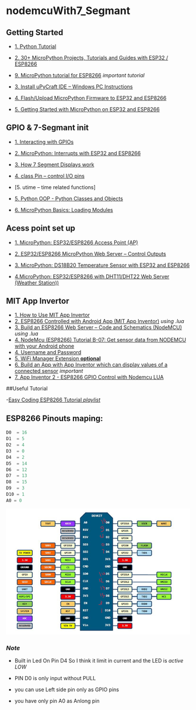 # nodemcuWith7_Segmant

## Getting Started

- [1. Python Tutorial](https://www.w3schools.com/python/default.asp)

- [2. 30+ MicroPython Projects, Tutorials and Guides with ESP32 / ESP8266](https://randomnerdtutorials.com/projects-esp32-esp8266-micropython/)

- [9. MicroPython tutorial for ESP8266](https://docs.micropython.org/en/latest/esp8266/tutorial/index.html) *important tutorial*

- [3. Install uPyCraft IDE – Windows PC Instructions](https://randomnerdtutorials.com/install-upycraft-ide-windows-pc-instructions/)

- [4. Flash/Upload MicroPython Firmware to ESP32 and ESP8266](https://randomnerdtutorials.com/flash-upload-micropython-firmware-esp32-esp8266/)

- [5. Getting Started with MicroPython on ESP32 and ESP8266](https://randomnerdtutorials.com/getting-started-micropython-esp32-esp8266/)



## GPIO & 7-Segmant init

- [1. Interacting with GPIOs](https://randomnerdtutorials.com/micropython-gpios-esp32-esp8266/)

- [2. MicroPython: Interrupts with ESP32 and ESP8266](https://randomnerdtutorials.com/micropython-interrupts-esp32-esp8266/)

- [3. How 7 Segment Displays work](https://randomnerdtutorials.com/circuits-7-segment-displays/)

- [4. class Pin – control I/O pins](http://docs.micropython.org/en/latest/library/machine.Pin.html)

- [5. utime – time related functions]

- [5. Python OOP  - Python Classes and Objects](https://www.w3schools.com/python/python_classes.asp)

- [6. MicroPython Basics: Loading Modules](https://www.digikey.com/en/maker/projects/micropython-basics-loading-modules/9560902ac9654f7e91f098e723d097ad)

## Acess point set up
  - [1. MicroPython: ESP32/ESP8266 Access Point (AP)](https://randomnerdtutorials.com/micropython-esp32-esp8266-access-point-ap/)

  - [2. ESP32/ESP8266 MicroPython Web Server – Control Outputs](https://randomnerdtutorials.com/esp32-esp8266-micropython-web-server/)
  
  - [3. MicroPython: DS18B20 Temperature Sensor with ESP32 and ESP8266](https://randomnerdtutorials.com/micropython-ds18b20-esp32-esp8266/)
  
  - [4.MicroPython: ESP32/ESP8266 with DHT11/DHT22 Web Server (Weather Station))](https://randomnerdtutorials.com/micropython-esp32-esp8266-dht11-dht22-web-server/)
  

## MIT App Invertor
  - [1. How to Use MIT App Invertor](https://www.youtube.com/watch?v=qWKcOnoyBzE) 
  - [2. ESP8266 Controlled with Android App (MIT App Inventor)](https://randomnerdtutorials.com/esp8266-controlled-with-android-app-mit-app-inventor/) *using .lua*
  - [3. Build an ESP8266 Web Server – Code and Schematics (NodeMCU)](https://randomnerdtutorials.com/esp8266-web-server/) *using .lua*
  - [4. NodeMcu (ESP8266) Tutorial B-07: Get sensor data from NODEMCU with your Android phone](https://www.youtube.com/watch?v=wwuPzOdqcmY&list=PLfPtpZzK2Z_Qy2ZbbzvWa58cKKOisMUZ1&index=41)
  - [4. Username and Password](https://community.appinventor.mit.edu/t/username-and-password/4499)
  - [5. WiFi Manager Extension **optional**](https://puravidaapps.com/wifi.php)
  - [6. Build an App with App Inventor which can display values of a connected sensor](https://home.et.utwente.nl/slootenvanf/2018/11/22/build-app-inventor-display-connected-sensor/) *important*
  - [7. App Inventor 2 - ESP8266 GPIO Control with Nodemcu LUA](https://www.youtube.com/watch?v=qWKcOnoyBzE)

  
  ##Useful Tutorial
  
  -[Easy Coding ESP8266 Tutorial *playlist*](https://www.youtube.com/playlist?list=PLfPtpZzK2Z_Qy2ZbbzvWa58cKKOisMUZ1)

## ESP8266 Pinouts maping:
```python
D0  = 16
D1  = 5
D2  = 4
D3  = 0
D4  = 2
D5  = 14
D6  = 12
D7  = 13
D8  = 15
D9  = 3
D10 = 1
A0 = 0
```
![ESP8266 Pinouts](./pins.png)

### *Note*
- Built in Led On Pin D4 So I think it limit in current and the LED is *active LOW*

- PIN D0 is only input without PULL

- you can use Left side pin only as GPIO pins 

- you have only pin A0 as Anlong pin
